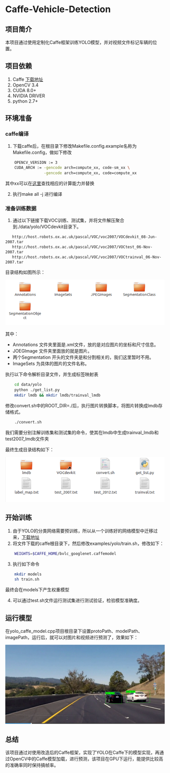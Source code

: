 # Caffe-Vehicle-Detection

## 项目简介

本项目通过使用定制化Caffe框架训练YOLO模型，并对视频文件标记车辆的位置。

## 项目依赖

1. Caffe [下载地址](https://github.com/yeahkun/caffe-yolo)
2. OpenCV 3.4
3. CUDA 8.0+
4. NVIDIA DRIVER
5. python 2.7+

## 环境准备

### caffe编译

1. 下载caffe后，在根目录下修改Makefile.config.example名称为Makefile.config，做如下修改

```bash
    OPENCV_VERSION := 3
    CUDA_ARCH := -gencode arch=compute_xx, code-sm_xx \
                 -gencode arch=compute_xx, code=compute_xx
```

其中xx可以在[这里](http://blog.csdn.net/allyli0022/article/details/54628987)查找相应的计算能力并替换

2. 执行make all -j 进行编译

### 准备训练数据

1. 通过以下链接下载VOC训练、测试集，并将文件解压聚合到./data/yolo/VOCdevkit目录下。

```commandline
   http://host.robots.ox.ac.uk/pascal/VOC/voc2007/VOCdevkit_08-Jun-2007.tar
   http://host.robots.ox.ac.uk/pascal/VOC/voc2007/VOCtest_06-Nov-2007.tar
   http://host.robots.ox.ac.uk/pascal/VOC/voc2007/VOCtrainval_06-Nov-2007.tar
```

目录结构如图所示：

![数据目录结构](./image/voc_data.png)

其中：
* Annotations 文件夹里面是.xml文件，放的是对应图片的坐标和尺寸信息。
* JOEGImage 文件夹里面放的就是图片。
* 两个Segmentation 开头的文件夹是和分割相关的，我们这里暂时不用。
* ImageSets 为具体的图片的文件名称。

执行以下命令解析目录文件，并生成标签映射表

```bash
    cd data/yolo
    python ./get_list.py
    mkdir lmdb && mkdir lmdb/trainval_lmdb
```

修改convert.sh中的ROOT_DIR=./后，执行图片转换脚本，将图片转换成lmdb存储格式。

```bash
    ./convert.sh
```

我们需要分别注解训练集和测试集的命令，使其在lmdb中生成trainval_lmdb和test2007_lmdb文件夹

最终生成目录结构如下：

![转换后目录结构](./image/data_file.png)

## 开始训练

1. 由于YOLO的分类网络需要预训练，所以从一个训练好的网络模型中迁移过来，[下载地址](https://github.com/BVLC/caffe/tree/master/models/bvlc_googlenet)
2. 将文件下载的caffe根目录下，然后修改examples/yolo/train.sh，修改如下：
```bash
    WEIGHTS=$CAFFE_HOME/bvlc_googlenet.caffemodel
```
3. 执行如下命令
```bash
    mkdir models
    sh train.sh
```
最终会在models下产生权重模型

4. 可以通过test.sh文件运行测试集进行测试验证，检验模型准确度。

## 运行模型

在yolo_caffe_model.cpp项目根目录下设置protoPath、modelPath、imagePath，运行后，就可以对图片和视频进行预测了，效果如下：

 ![效果图](./image/yolo_detection.png)

## 总结

该项目通过对使用改造后的Caffe框架，实现了YOLO在Caffe下的模型实现，再通过OpenCV中的Caffe模型加载，进行预测，该项目在GPU下运行，能提供比较高的准确率同时保持搞帧率。